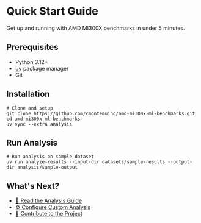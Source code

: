 # Quick Start Guide

Get up and running with AMD MI300X benchmarks in under 5 minutes.

## Prerequisites

- Python 3.12+
- [uv](https://docs.astral.sh/uv/) package manager
- Git

## Installation

```shell
# Clone and setup
git clone https://github.com/cmontemuino/amd-mi300x-ml-benchmarks.git
cd amd-mi300x-ml-benchmarks
uv sync --extra analysis
```

## Run Analysis

```shell
# Run analysis on sample dataset
uv run analyze-results --input-dir datasets/sample-results --output-dir analysis/sample-output
```

## What's Next?

- [📖 Read the Analysis Guide](../user-guide/analysis-guide.md)
- [⚙️ Configure Custom Analysis](../user-guide/configuration.md)
- [🔧 Contribute to the Project](../CONTRIBUTING.md)